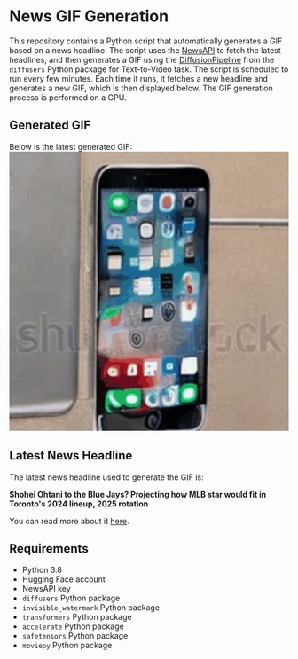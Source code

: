 # News GIF Generation
This repository contains a Python script that automatically generates a GIF based on a news headline. The script uses the [NewsAPI](https://newsapi.org/) to fetch the latest headlines, and then generates a GIF using the [DiffusionPipeline](https://github.com/huggingface/diffusers) from the `diffusers` Python package for Text-to-Video task.
The script is scheduled to run every few minutes. Each time it runs, it fetches a new headline and generates a new GIF, which is then displayed below. The GIF generation process is performed on a GPU.

## Generated GIF
Below is the latest generated GIF:
![Generated GIF](output.gif?raw=true&v=1702176205)

## Latest News Headline
The latest news headline used to generate the GIF is:

**Shohei Ohtani to the Blue Jays? Projecting how MLB star would fit in Toronto's 2024 lineup, 2025 rotation**

You can read more about it [here](https://www.cbssports.com/mlb/news/shohei-ohtani-to-the-blue-jays-projecting-how-mlb-star-would-fit-in-torontos-2024-lineup-2025-rotation/).

## Requirements
- Python 3.8
- Hugging Face account
- NewsAPI key
- `diffusers` Python package
- `invisible_watermark` Python package
- `transformers` Python package
- `accelerate` Python package
- `safetensors` Python package
- `moviepy` Python package
